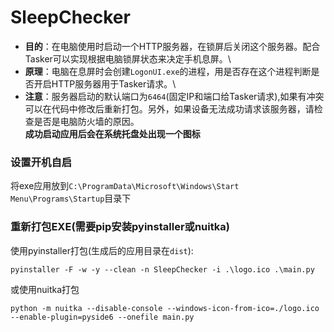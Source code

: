 # SleepChecker
* **目的**：在电脑使用时启动一个HTTP服务器，在锁屏后关闭这个服务器。配合Tasker可以实现根据电脑锁屏状态来决定手机息屏。\
* **原理**：电脑在息屏时会创建`LogonUI.exe`的进程，用是否存在这个进程判断是否开启HTTP服务器用于Tasker请求。\
* **注意**：服务器启动的默认端口为`6464`(固定IP和端口给Tasker请求),如果有冲突可以在代码中修改后重新打包。另外，如果设备无法成功请求该服务器，请检查是否是电脑防火墙的原因。\
**成功启动应用后会在系统托盘处出现一个图标**

### 设置开机自启
将exe应用放到`C:\ProgramData\Microsoft\Windows\Start Menu\Programs\Startup`目录下

### 重新打包EXE(需要pip安装pyinstaller或nuitka)

使用pyinstaller打包(生成后的应用目录在`dist`):

```
pyinstaller -F -w -y --clean -n SleepChecker -i .\logo.ico .\main.py
```

或使用nuitka打包

```
python -m nuitka --disable-console --windows-icon-from-ico=./logo.ico --enable-plugin=pyside6 --onefile main.py
```
